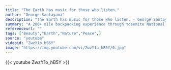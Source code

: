 ```yaml
---
title: "The Earth has music for those who listen."
author: "George Santayana"
description: "The Earth has music for those who listen. - George Santayana quotes from GetInspired365.com"
summary: "A 200+ mile backpacking experience through Yosemite National Park captured by Colin Delehanty and Sheldon Neill. This project was filmed over the course of 10 months. They spent a combined 45 days in the park capturing the images in this video. To view the entire story, please visit: http://www.projectyose.com "
referenceurl: ""
tags: ["Beauty","Earth","Nature","Peace",]
source: "youtube"
videoid: "ZwzY1o_hB5Y"
image: "https://img.youtube.com/vi/ZwzY1o_hB5Y/0.jpg"
---
```


{{< youtube ZwzY1o_hB5Y >}}
